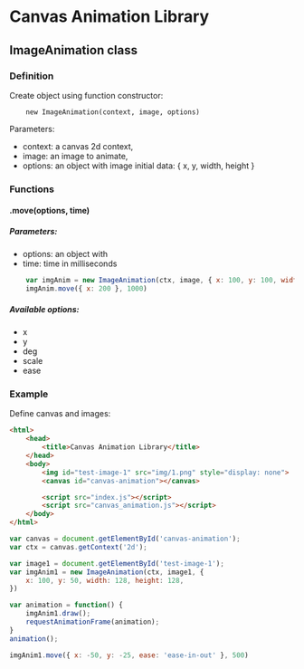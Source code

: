 # Canvas Animation Library

## ImageAnimation class

### Definition
Create object using function constructor:
```
    new ImageAnimation(context, image, options)
```
Parameters:
* context: a canvas 2d context,
* image: an image to animate,
* options: an object with image initial data: { x, y, width, height }


### Functions
#### .move(options, time)

##### Parameters:
* options: an object with
* time: time in milliseconds

```javascript
    var imgAnim = new ImageAnimation(ctx, image, { x: 100, y: 100, width: 150, height: 90 });
    imgAnim.move({ x: 200 }, 1000)
```
##### Available options:
* x
* y
* deg
* scale
* ease


### Example
Define canvas and images:
```html
<html>
    <head>
        <title>Canvas Animation Library</title>
    </head>
    <body>
        <img id="test-image-1" src="img/1.png" style="display: none">
        <canvas id="canvas-animation"></canvas>

        <script src="index.js"></script>
        <script src="canvas_animation.js"></script>
    </body>
</html>
```

```javascript
var canvas = document.getElementById('canvas-animation');
var ctx = canvas.getContext('2d');

var image1 = document.getElementById('test-image-1');
var imgAnim1 = new ImageAnimation(ctx, image1, {
    x: 100, y: 50, width: 128, height: 128,
})

var animation = function() {
    imgAnim1.draw();
    requestAnimationFrame(animation);
}
animation();

imgAnim1.move({ x: -50, y: -25, ease: 'ease-in-out' }, 500)
```